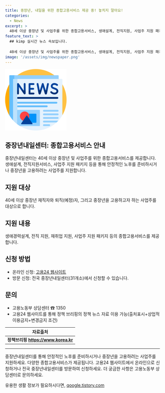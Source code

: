 ```yaml
---
title: 중장년, 내일을 위한 종합고용서비스 제공 중! 놓치지 말아요!
categories:
  - News
excerpt: >
  40세 이상 중장년 및 사업주를 위한 종합고용서비스, 생애설계, 전직지원, 사업주 지원 패키지 등을 제공하는 중장년내일센터 소개. 40세 이상의 재직자나 퇴직(예정)자, 그리고 중장년을 고용하려는 사업주들을 대상으로 다양한 고용서비스를 제공하며, 온라인 및 방문 신청이 가능하다. 고용24나 전국의 중장년내일센터를 통해 신청할 수 있으며, 자세한 문의는 고용노동부 상담센터로 가능하다.
feature_text: >
  ## kimp 실시간 뉴스 속보입니다.

  40세 이상 중장년 및 사업주를 위한 종합고용서비스, 생애설계, 전직지원, 사업주 지원 패키지 등을 제공하는 중장년내일센터 소개. 40세 이상의 재직자나 퇴직(예정)자, 그리고 중장년을 고용하려는 사업주들을 대상으로 다양한 고용서비스를 제공하며, 온라인 및 방문 신청이 가능하다. 고용24나 전국의 중장년내일센터를 통해 신청할 수 있으며, 자세한 문의는 고용노동부 상담센터로 가능하다.
image: '/assets/img/newspaper.png'
---
```


<p><img src="/assets/img/newspaper.png" alt="kimplant 속보" /></p>

<h2>중장년내일센터: 종합고용서비스 안내</h2>

<p data-ke-size="size16">중장년내일센터는 40세 이상 중장년 및 사업주를 위한 종합고용서비스를 제공합니다. 생애설계, 전직지원서비스, 사업주 지원 패키지 등을 통해 안정적인 노후를 준비하시거나 중장년을 고용하려는 사업주를 지원합니다.</p>

<h2 data-ke-size="size26">지원 대상</h2>

<p data-ke-size="size16">40세 이상 중장년 재직자와 퇴직(예정)자, 그리고 중장년을 고용하고자 하는 사업주를 대상으로 합니다.</p>

<h2 data-ke-size="size26">지원 내용</h2>

<p data-ke-size="size16">생애경력설계, 전직 지원, 재취업 지원, 사업주 지원 패키지 등의 종합고용서비스를 제공합니다.</p>

<h2 data-ke-size="size26">신청 방법</h2>

<ul>
<li>온라인 신청: <a href="https://www.employer.go.kr" target="_blank" rel="noopener">고용24 웹사이트</a></li>
<li>방문 신청: 전국 중장년내일센터(31개소)에서 신청할 수 있습니다.</li>
</ul>

<h2 data-ke-size="size26">문의</h2>

<ul>
<li>고용노동부 상담센터 ☎ 1350</li>
<li>고용24 웹사이트를 통해 정책 브리핑의 정책 뉴스 자료 이용 가능(출처표시+상업적이용금지+변경금지 조건)</li>
</ul>

<table>
<thead>
<tr>
<th style="text-align: center; height: 17px;"><b>자료출처</b></th>
</tr>
</thead>
<tbody>
<tr>
<td style="text-align: center; height: 17px;"><b>정책브리핑 <a href="https://www.korea.kr" target="_blank" rel="noopener">https://www.korea.kr</a></b></td>
</tr>
</tbody>
</table>

<hr>

<p data-ke-size="size16">중장년내일센터를 통해 안정적인 노후를 준비하시거나 중장년을 고용하려는 사업주를 지원하세요. 다양한 종합고용서비스가 제공됩니다. 고용24 웹사이트에서 온라인으로 신청하거나 전국 중장년내일센터를 방문하여 신청하세요. 더 궁금한 사항은 고용노동부 상담센터로 문의하세요.</p>
유용한 생활 정보가 필요하시다면, <a href="https://qoogle.tistory.com" rel="dofollow">qoogle.tistory.com</a>


